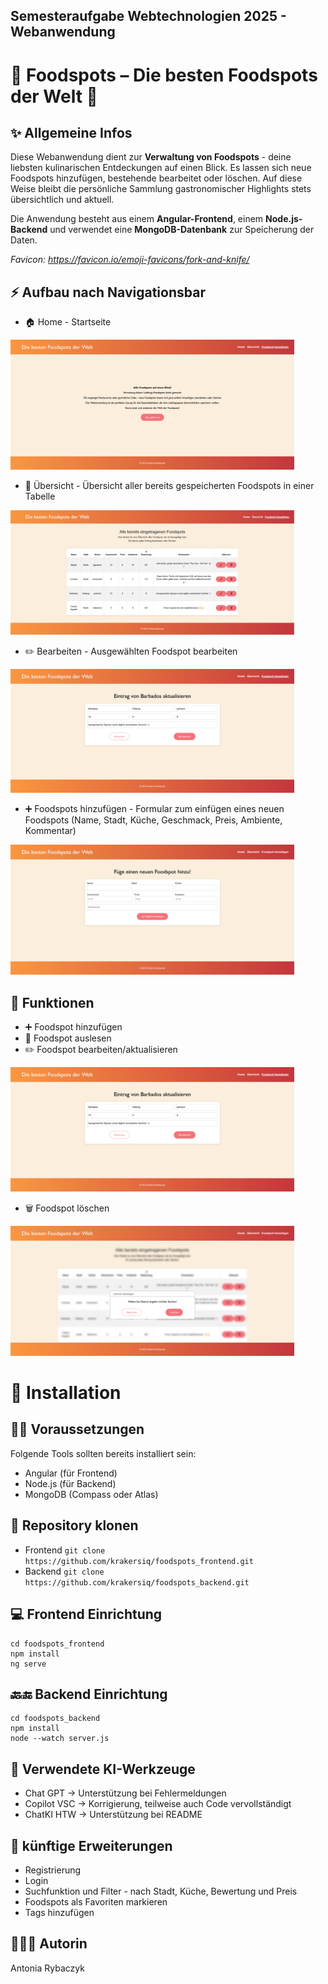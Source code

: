 ## Semesteraufgabe Webtechnologien 2025 - Webanwendung
# 🍴 Foodspots – Die besten Foodspots der Welt 🍴

## __✨ Allgemeine Infos__
Diese Webanwendung dient zur **Verwaltung von Foodspots** - deine liebsten kulinarischen Entdeckungen auf einen Blick.
Es lassen sich neue Foodspots hinzufügen, bestehende bearbeitet oder löschen. 
Auf diese Weise bleibt die persönliche Sammlung gastronomischer Highlights stets übersichtlich und aktuell.

Die Anwendung besteht aus einem **Angular-Frontend**, einem **Node.js-Backend** und verwendet eine **MongoDB-Datenbank** zur Speicherung der Daten.

_Favicon: https://favicon.io/emoji-favicons/fork-and-knife/_
   

## __⚡ Aufbau nach Navigationsbar__
- 🏠 Home - Startseite  
<img src="screenshots/startseite.png" alt="Startseite-Screenshot" width="90%"/>

- 🔎 Übersicht - Übersicht aller bereits gespeicherten Foodspots in einer Tabelle  
<img src="screenshots/uebersicht.png" alt="Übersicht-Screenshot" width="90%"/>

- ✏️ Bearbeiten - Ausgewählten Foodspot bearbeiten 
<img src="screenshots/bearbeiten.png" alt="Bearbeiten-Screenshot" width="90%"/> 

- ➕ Foodspots hinzufügen - Formular zum einfügen eines neuen Foodspots (Name, Stadt, Küche, Geschmack, Preis, Ambiente, Kommentar)
<img src="screenshots/hinzufuegen.png" alt="Hinzufügen-Screenshot" width="90%"/> 


## __🔧 Funktionen__
- ➕ Foodspot hinzufügen  
- 🔎 Foodspot auslesen  
- ✏️ Foodspot bearbeiten/aktualisieren
<img src="screenshots/bearbeiten.png" alt="Bearbeiten-Screenshot" width="90%"/>

- 🗑️ Foodspot löschen  
<img src="screenshots/loeschen.png" alt="Löschen-Screenshot" width="90%"/>

# __🔄 Installation__

## ☝🏻 Voraussetzungen

Folgende Tools sollten bereits installiert sein:
+ Angular (für Frontend)
+ Node.js (für Backend)
+ MongoDB (Compass oder Atlas)

## 🔗 Repository klonen
+ Frontend
```git clone https://github.com/krakersiq/foodspots_frontend.git ```
+ Backend
```git clone https://github.com/krakersiq/foodspots_backend.git ```

## 💻 Frontend Einrichtung
```
cd foodspots_frontend
npm install
ng serve
```

## 🔙🔚 Backend Einrichtung
```
cd foodspots_backend
npm install
node --watch server.js
```

## 🤖 Verwendete KI-Werkzeuge
+ Chat GPT -> Unterstützung bei Fehlermeldungen
+ Copilot VSC -> Korrigierung, teilweise auch Code vervollständigt
+ ChatKI HTW -> Unterstützung bei README

## 🚀 künftige Erweiterungen
+ Registrierung
+ Login
+ Suchfunktion und Filter - nach Stadt, Küche, Bewertung und Preis
+ Foodspots als Favoriten markieren
+ Tags hinzufügen

## 👩🏻‍💻 Autorin
Antonia Rybaczyk
